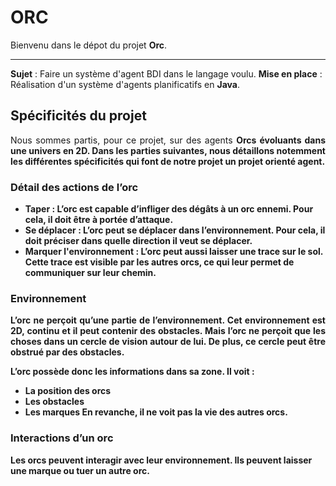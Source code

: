 # ORC

Bienvenu dans le dépot du projet __Orc__.

---------
__Sujet__ : Faire un système d'agent BDI dans le langage voulu.
__Mise en place__ : Réalisation d'un système d'agents planificatifs en __Java__.

## Spécificités du projet
<p align="justify">
Nous sommes partis, pour ce projet, sur des agents <b>Orcs<b> évoluants dans une univers en 2D. Dans les parties suivantes, nous détaillons notemment les différentes spécificités qui font de notre projet un projet orienté agent. 
</p>

### Détail des actions de l’orc
- Taper : L’orc est capable d’infliger des dégâts à un orc ennemi. Pour cela, il doit être à portée d’attaque.
- Se déplacer : L’orc peut se déplacer dans l’environnement. Pour cela, il doit préciser dans quelle direction il veut se déplacer.
- Marquer l'environnement : L’orc peut aussi laisser une trace sur le sol. Cette trace est visible par les autres orcs, ce qui leur permet de communiquer sur leur chemin.

### Environnement
<p align="justify">
L’orc ne perçoit qu’une partie de l’environnement. Cet environnement est 2D, continu et il peut contenir des obstacles. Mais l’orc ne perçoit que les choses dans un cercle de vision autour de lui. De plus, ce cercle peut être obstrué par des obstacles.
</p>

L’orc possède donc les informations dans sa zone. Il voit :
- La position des orcs
- Les obstacles
- Les marques
En revanche, il ne voit pas la vie des autres orcs.

### Interactions d’un orc
Les orcs peuvent interagir avec leur environnement. Ils peuvent laisser une marque ou tuer un autre orc.

